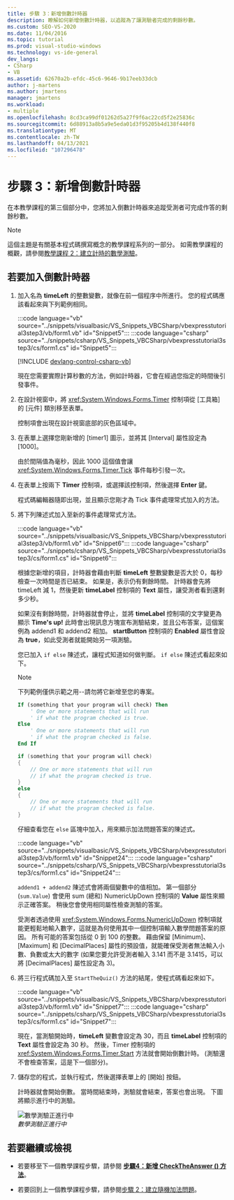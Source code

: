 ```yaml
---
title: 步驟 3：新增倒數計時器
description: 瞭解如何新增倒數計時器，以追蹤為了讓測驗者完成的剩餘秒數。
ms.custom: SEO-VS-2020
ms.date: 11/04/2016
ms.topic: tutorial
ms.prod: visual-studio-windows
ms.technology: vs-ide-general
dev_langs:
- CSharp
- VB
ms.assetid: 62670a2b-efdc-45c6-9646-9b17eeb33dcb
author: j-martens
ms.author: jmartens
manager: jmartens
ms.workload:
- multiple
ms.openlocfilehash: 8cd3ca99df01262d5a27f9f6ac22cd5f2e25836c
ms.sourcegitcommit: 6d88913a8b5a9e5eda01d3f95205b4d138f440f8
ms.translationtype: MT
ms.contentlocale: zh-TW
ms.lasthandoff: 04/13/2021
ms.locfileid: "107296478"
---
```

# <a name="step-3-add-a-countdown-timer"></a>步驟 3：新增倒數計時器

在本教學課程的第三個部分中，您將加入倒數計時器來追蹤受測者可完成作答的剩餘秒數。

> [!NOTE]
> 這個主題是有關基本程式碼撰寫概念的教學課程系列的一部分。 如需教學課程的概觀，請參閱[教學課程 2：建立計時的數學測驗](../ide/tutorial-2-create-a-timed-math-quiz.md)。

## <a name="to-add-a-countdown-timer"></a>若要加入倒數計時器

1. 加入名為 **timeLeft** 的整數變數，就像在前一個程序中所進行。 您的程式碼應該看起來與下列範例相同。

     :::code language="vb" source="../snippets/visualbasic/VS_Snippets_VBCSharp/vbexpresstutorial3step3/vb/form1.vb" id="Snippet5":::
     :::code language="csharp" source="../snippets/csharp/VS_Snippets_VBCSharp/vbexpresstutorial3step3/cs/form1.cs" id="Snippet5":::

     [!INCLUDE [devlang-control-csharp-vb](./includes/devlang-control-csharp-vb.md)]

     現在您需要實際計算秒數的方法，例如計時器，它會在經過您指定的時間後引發事件。

2. 在設計視窗中，將 <xref:System.Windows.Forms.Timer> 控制項從 [工具箱] 的 [元件] 類別移至表單。

     控制項會出現在設計視窗底部的灰色區域中。

3. 在表單上選擇您剛新增的 [timer1] 圖示，並將其 [Interval] 屬性設定為 [1000]。

     由於間隔值為毫秒，因此 1000 這個值會讓 <xref:System.Windows.Forms.Timer.Tick> 事件每秒引發一次。

4. 在表單上按兩下 **Timer** 控制項，或選擇該控制項，然後選擇 **Enter** 鍵。

     程式碼編輯器隨即出現，並且顯示您剛才為 Tick 事件處理常式加入的方法。

5. 將下列陳述式加入至新的事件處理常式方法。

     :::code language="vb" source="../snippets/visualbasic/VS_Snippets_VBCSharp/vbexpresstutorial3step3/vb/form1.vb" id="Snippet6":::
     :::code language="csharp" source="../snippets/csharp/VS_Snippets_VBCSharp/vbexpresstutorial3step3/cs/form1.cs" id="Snippet6":::

     根據您新增的項目，計時器會藉由判斷 **timeLeft** 整數變數是否大於 0，每秒檢查一次時間是否已結束。 如果是，表示仍有剩餘時間。 計時器會先將 timeLeft 減 1，然後更新 **timeLabel** 控制項的 **Text** 屬性，讓受測者看到還剩多少秒。

     如果沒有剩餘時間，計時器就會停止，並將 **timeLabel** 控制項的文字變更為顯示 **Time's up!** 此時會出現訊息方塊宣布測驗結束，並且公布答案，這個案例為 addend1 和 addend2 相加。 **startButton** 控制項的 **Enabled** 屬性會設為 **true**，如此受測者就能開始另一項測驗。

     您已加入 `if else` 陳述式，讓程式知道如何做判斷。 `if else` 陳述式看起來如下。

    > [!NOTE]
    > 下列範例僅供示範之用--請勿將它新增至您的專案。

    ```vb
    If (something that your program will check) Then
        ' One or more statements that will run
        ' if what the program checked is true.
    Else
        ' One or more statements that will run
        ' if what the program checked is false.
    End If
    ```

    ```csharp
    if (something that your program will check)
    {
        // One or more statements that will run
        // if what the program checked is true.
    }
    else
    {
        // One or more statements that will run
        // if what the program checked is false.
    }
    ```

     仔細查看您在 `else` 區塊中加入，用來顯示加法問題答案的陳述式。

     :::code language="vb" source="../snippets/visualbasic/VS_Snippets_VBCSharp/vbexpresstutorial3step3/vb/form1.vb" id="Snippet24":::
     :::code language="csharp" source="../snippets/csharp/VS_Snippets_VBCSharp/vbexpresstutorial3step3/cs/form1.cs" id="Snippet24":::

     `addend1 + addend2` 陳述式會將兩個變數中的值相加。 第一個部分 (`sum.Value`) 會使用 sum (總和) NumericUpDown 控制項的 **Value** 屬性來顯示正確答案。 稍後您會使用相同屬性檢查測驗的答案。

     受測者透過使用 <xref:System.Windows.Forms.NumericUpDown> 控制項就能更輕鬆地輸入數字，這就是為何使用其中一個控制項輸入數學問題答案的原因。 所有可能的答案包括從 0 到 100 的整數。 藉由保留 [Minimum]、[Maximum] 和 [DecimalPlaces] 屬性的預設值，就能確保受測者無法輸入小數、負數或太大的數字 (如果您要允許受測者輸入 3.141 而不是 3.1415，可以將 [DecimalPlaces] 屬性設定為 3)。

6. 將三行程式碼加入至 `StartTheQuiz()` 方法的結尾，使程式碼看起來如下。

     :::code language="vb" source="../snippets/visualbasic/VS_Snippets_VBCSharp/vbexpresstutorial3step3/vb/form1.vb" id="Snippet7":::
     :::code language="csharp" source="../snippets/csharp/VS_Snippets_VBCSharp/vbexpresstutorial3step3/cs/form1.cs" id="Snippet7":::

     現在，當測驗開始時，**timeLeft** 變數會設定為 30，而且 **timeLabel** 控制項的 **Text** 屬性會設定為 30 秒。 然後，Timer 控制項的 <xref:System.Windows.Forms.Timer.Start> 方法就會開始倒數計時。 (測驗還不會檢查答案，這是下一個部分)。

7. 儲存您的程式，並執行程式，然後選擇表單上的 [開始] 按鈕。

     計時器就會開始倒數。 當時間結束時，測驗就會結束，答案也會出現。 下圖將顯示進行中的測驗。

     ![數學測驗正進行中](../ide/media/express_addcountdown.png)<br/>
*數學測驗正進行中*

## <a name="to-continue-or-review"></a>若要繼續或檢視

- 若要移至下一個教學課程步驟，請參閱 **[步驟4：新增 CheckTheAnswer () 方法](../ide/step-4-add-the-checktheanswer-parens-method.md)**。

- 若要回到上一個教學課程步驟，請參閱[步驟 2：建立隨機加法問題](../ide/step-2-create-a-random-addition-problem.md)。
